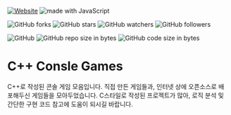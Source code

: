 [![Website](https://img.shields.io/website-up-down-green-red/http/shields.io.svg?label=elky-essay)](https://elky84.github.io)
<img src="https://img.shields.io/badge/made%20with-JavaScript-brightgreen.svg" alt="made with JavaScript">

![GitHub forks](https://img.shields.io/github/forks/elky84/cpp_console_games.svg?style=social&label=Fork)
![GitHub stars](https://img.shields.io/github/stars/elky84/cpp_console_games.svg?style=social&label=Stars)
![GitHub watchers](https://img.shields.io/github/watchers/elky84/cpp_console_games.svg?style=social&label=Watch)
![GitHub followers](https://img.shields.io/github/followers/elky84.svg?style=social&label=Follow)

![GitHub](https://img.shields.io/github/license/mashape/apistatus.svg)
![GitHub repo size in bytes](https://img.shields.io/github/repo-size/elky84/cpp_console_games.svg)
![GitHub code size in bytes](https://img.shields.io/github/languages/code-size/elky84/cpp_console_games.svg)

# C++ Consle Games
C++로 작성된 콘솔 게임 모음입니다.
직접 만든 게임들과, 인터넷 상에 오픈소스로 배포해두신 게임들을 모아두었습니다.
C스타일로 작성된 프로젝트가 많아, 로직 분석 및 간단한 구현 코드 참고에 도움이 되시길 바랍니다.